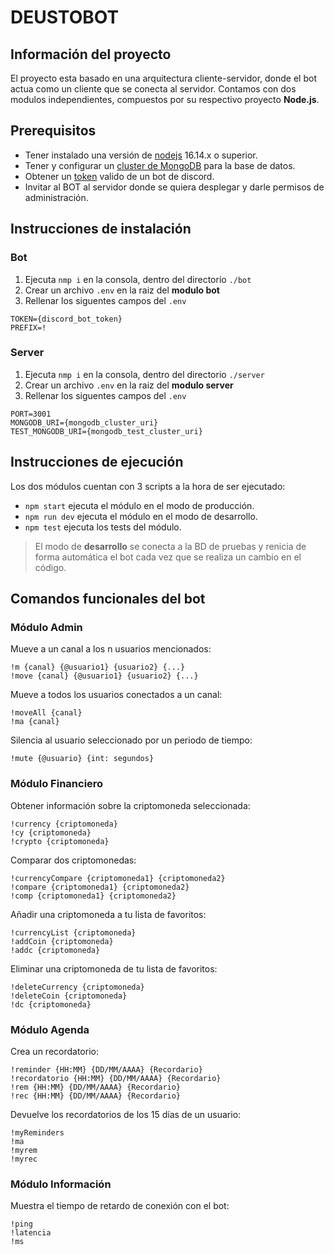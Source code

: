# DEUSTOBOT
## Información del proyecto
El proyecto esta basado en una arquitectura cliente-servidor, donde el bot actua como un cliente que se conecta al servidor. Contamos con dos modulos independientes, compuestos por su respectivo proyecto **Node.js**.
## Prerequisitos
* Tener instalado una versión de [nodejs](https://nodejs.org/) 16.14.x o superior.
* Tener y configurar un [cluster de MongoDB](https://www.mongodb.com/es/cloud/atlas/) para la base de datos.
* Obtener un [token](https://discord.com/developers/docs/intro) valido de un bot de discord.
* Invitar al BOT al servidor donde se quiera desplegar y darle permisos de administración.
## Instrucciones de instalación
### Bot
1. Ejecuta `nmp i` en la consola, dentro del directorio `./bot`
2. Crear un archivo `.env` en la raiz del **modulo bot**
3. Rellenar los siguentes campos del `.env`
```
TOKEN={discord_bot_token}
PREFIX=!
```
### Server
1. Ejecuta `nmp i` en la consola, dentro del directorio `./server`
2. Crear un archivo `.env` en la raiz del **modulo server**
3. Rellenar los siguentes campos del `.env`
```
PORT=3001
MONGODB_URI={mongodb_cluster_uri}
TEST_MONGODB_URI={mongodb_test_cluster_uri}
```
## Instrucciones de ejecución
Los dos módulos cuentan con 3 scripts a la hora de ser ejecutado:
* `npm start` ejecuta el módulo en el modo de producción.
* `npm run dev` ejecuta el módulo en el modo de desarrollo.
* `npm test` ejecuta los tests del módulo.
> El modo de **desarrollo** se conecta a la BD de pruebas y renicia de forma automática el bot cada vez que se realiza un cambio en el código.
## Comandos funcionales del bot
### Módulo Admin
Mueve a un canal a los n usuarios mencionados:
```
!m {canal} {@usuario1} {usuario2} {...}
!move {canal} {@usuario1} {usuario2} {...}
```
Mueve a todos los usuarios conectados a un canal:
```
!moveAll {canal}
!ma {canal}
```
Silencia al usuario seleccionado por un periodo de tiempo:
```
!mute {@usuario} {int: segundos}
```
### Módulo Financiero
Obtener información sobre la criptomoneda seleccionada:
```
!currency {criptomoneda}
!cy {criptomoneda}
!crypto {criptomoneda}
```
Comparar dos criptomonedas:
```
!currencyCompare {criptomoneda1} {criptomoneda2}
!compare {criptomoneda1} {criptomoneda2}
!comp {criptomoneda1} {criptomoneda2}
```
Añadir una criptomoneda a tu lista de favoritos:
```
!currencyList {criptomoneda}
!addCoin {criptomoneda}
!addc {criptomoneda}
```
Eliminar una criptomoneda de tu lista de favoritos:
```
!deleteCurrency {criptomoneda}
!deleteCoin {criptomoneda}
!dc {criptomoneda}
```
### Módulo Agenda
Crea un recordatorio:
```
!reminder {HH:MM} {DD/MM/AAAA} {Recordario}
!recordatorio {HH:MM} {DD/MM/AAAA} {Recordario}
!rem {HH:MM} {DD/MM/AAAA} {Recordario}
!rec {HH:MM} {DD/MM/AAAA} {Recordario}
```
Devuelve los recordatorios de los 15 días de un usuario:
```
!myReminders
!ma
!myrem
!myrec
```
### Módulo Información
Muestra el tiempo de retardo de conexión con el bot:
```
!ping
!latencia
!ms
```
